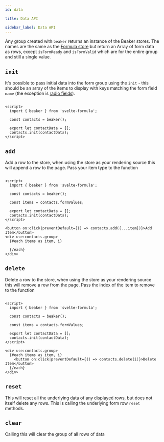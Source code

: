 ```yaml
---
id: data

title: Data API

sidebar_label: Data API
---
```


Any group created with `beaker` returns an instance of the Beaker stores. The names are the same as
the [Formula store](../stores/stores.md) but return an Array of form data as rows, except `isFormReady` and
`isFormValid` which are for the entire group and still a single value.

## `init`

It's possible to pass initial data into the form group using the `init` - this should be an array of the items to
display with keys matching the form field `name` (the exception is [radio fields](./groups.md)).

```svelte

<script>
  import { beaker } from 'svelte-formula';

  const contacts = beaker();

  export let contactData = [];
  contacts.init(contactData);
</script>
```

## `add`

Add a row to the store, when using the store as your rendering source this will append a row to the page. Pass your item
type to the function

```svelte

<script>
  import { beaker } from 'svelte-formula';

  const contacts = beaker();

  const items = contacts.formValues;

  export let contactData = [];
  contacts.init(contactData);
</script>

<button on:click|preventDefault={() => contacts.add({...item})}>Add Item</button>
<div use:contacts.group>
  {#each items as item, i}

  {/each}
</div>
```

## `delete`

Delete a row to the store, when using the store as your rendering source this will remove a row from the page. Pass the
index of the item to remove to the function

```svelte

<script>
  import { beaker } from 'svelte-formula';

  const contacts = beaker();

  const items = contacts.formValues;

  export let contactData = [];
  contacts.init(contactData);
</script>

<div use:contacts.group>
  {#each items as item, i}
    <button on:click|preventDefault={() => contacts.delete(i)}>Delete Item</button>
  {/each}
</div>
```

## `reset`

This will reset all the underlying data of any displayed rows, but does not itself delete any rows. This is calling the
underlying form row `reset` methods.

## `clear`

Calling this will clear the group of all rows of data
